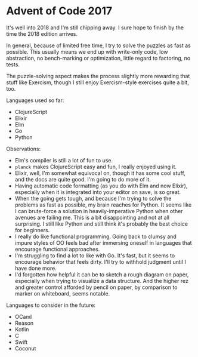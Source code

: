 # Advent of Code 2017

It's well into 2018 and I'm still chipping away. I sure hope to finish by the time
the 2018 edition arrives.

In general, because of limited free time, I try to solve the puzzles as fast as
possible. This usually means we end up with write-only code, low abstraction,
no bench-marking or optimization, little regard to factoring, no tests.

The puzzle-solving aspect makes the process slightly more rewarding that stuff like
Exercism, though I still enjoy Exercism-style exercises quite a bit, too.

Languages used so far:
* ClojureScript
* Elixir
* Elm
* Go
* Python

Observations:
* Elm's compiler is still a lot of fun to use.
* `planck` makes ClojureScript easy and fun, I really enjoyed using it.
* Elixir, well, I'm somewhat equivocal on, though it has some cool stuff, and the docs are quite good. I'm going to do more of it.
* Having automatic code formatting (as you do with Elm and now Elixir), especially when it is integrated into your editor on save, is so great.
* When the going gets tough, and because I'm trying to solve the problems as fast as possible, my brain reaches for Python. It seems like I can brute-force a solution in heavily-imperative Python when other avenues are failing me. This is a bit disappointing and not at all surprising. I still like Python and still think it's probably the best choice for beginners.
* I really do like functional programming. Going back to clumsy and impure styles of OO feels bad after immersing oneself in languages that encourage functional approaches.
* I'm struggling to find a lot to like with Go. It's fast, but it seems to encourage behavior that feels dirty. I'll try to withhold judgment until I have done more.
* I'd forgotten how helpful it can be to sketch a rough diagram on paper, especially when trying to visualize a data structure. And the higher rez and greater control afforded by pencil on paper, by comparison to marker on whiteboard, seems notable.

Languages to consider in the future:
* OCaml
* Reason
* Kotlin
* C
* Swift
* Coconut
